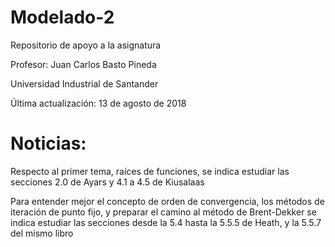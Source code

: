 # Modelado-2
Repositorio de apoyo a la asignatura

Profesor: Juan Carlos Basto Pineda

Universidad Industrial de Santander

Última actualización: 13 de agosto de 2018

# Noticias:

Respecto al primer tema, raíces de funciones, se indica estudiar
las secciones 2.0 de Ayars y 4.1 a 4.5 de Kiusalaas

Para entender mejor el concepto de orden de convergencia, los métodos
de iteración de punto fijo, y preparar el camino al método de Brent-Dekker
se indica estudiar las secciones desde la 5.4 hasta la 5.5.5 de Heath,
y la 5.5.7 del mismo libro

